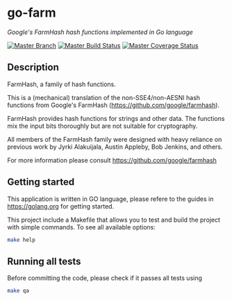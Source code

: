 # go-farm

*Google's FarmHash hash functions implemented in Go language*

[![Master Branch](https://img.shields.io/badge/-master:-gray.svg)](https://github.com/dgryski/go-farm/tree/master)
[![Master Build Status](https://secure.travis-ci.org/dgryski/go-farm.png?branch=master)](https://travis-ci.org/dgryski/go-farm?branch=master)
[![Master Coverage Status](https://coveralls.io/repos/dgryski/go-farm/badge.svg?branch=master&service=github)](https://coveralls.io/github/dgryski/go-farm?branch=master)

## Description

FarmHash, a family of hash functions.

This is a (mechanical) translation of the non-SSE4/non-AESNI hash functions from Google's FarmHash (https://github.com/google/farmhash).


FarmHash provides hash functions for strings and other data.
The functions mix the input bits thoroughly but are not suitable for cryptography.

All members of the FarmHash family were designed with heavy reliance on previous work by Jyrki Alakuijala, Austin Appleby, Bob Jenkins, and others.

For more information please consult https://github.com/google/farmhash


## Getting started

This application is written in GO language, please refere to the guides in https://golang.org for getting started.

This project include a Makefile that allows you to test and build the project with simple commands.
To see all available options:
```bash
make help
```

## Running all tests

Before committing the code, please check if it passes all tests using
```bash
make qa
```
